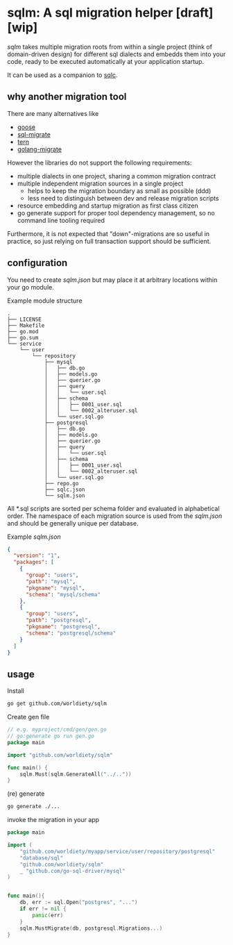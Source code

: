 # sqlm: A sql migration helper [draft] [wip]
*sqlm* takes multiple migration roots from within a single project (think of domain-driven design) for different
sql dialects and embedds them into your code, ready to be executed automatically at your application startup.

It can be used as a companion to [sqlc](https://github.com/kyleconroy/sqlc).

## why another migration tool

There are many alternatives like 
- [goose](https://github.com/pressly/goose)
- [sql-migrate](https://github.com/rubenv/sql-migrate)
- [tern](https://github.com/jackc/tern)
- [golang-migrate](https://github.com/golang-migrate/migrate)

However the libraries do not support the following requirements:
* multiple dialects in one project, sharing a common migration contract
* multiple independent migration sources in a single project
  * helps to keep the migration boundary as small as possible (ddd)
  * less need to distinguish between dev and release migration scripts
* resource embedding and startup migration as first class citizen
* go generate support for proper tool dependency management, so no command line
tooling required

Furthermore, it is not expected that "down"-migrations are so useful in practice, so
just relying on full transaction support should be sufficient.

## configuration
You need to create *sqlm.json* but may place it at arbitrary locations within your go module.

Example module structure
```
.
├── LICENSE
├── Makefile
├── go.mod
├── go.sum
└── service
    └── user
        └── repository
            ├── mysql
            │   ├── db.go
            │   ├── models.go
            │   ├── querier.go
            │   ├── query
            │   │   └── user.sql
            │   ├── schema
            │   │   ├── 0001_user.sql
            │   │   └── 0002_alteruser.sql
            │   └── user.sql.go
            ├── postgresql
            │   ├── db.go
            │   ├── models.go
            │   ├── querier.go
            │   ├── query
            │   │   └── user.sql
            │   ├── schema
            │   │   ├── 0001_user.sql
            │   │   └── 0002_alteruser.sql
            │   └── user.sql.go
            ├── repo.go
            ├── sqlc.json
            └── sqlm.json
```

All *.sql scripts are sorted per schema folder and evaluated in alphabetical order.
The namespace of each migration source is used from the *sqlm.json* and should be generally unique
per database.

Example *sqlm.json*

```json
{
  "version": "1",
  "packages": [
    {
      "group": "users",
      "path": "mysql",
      "pkgname": "mysql",
      "schema": "mysql/schema"
    },
    {
      "group": "users",
      "path": "postgresql",
      "pkgname": "postgresql",
      "schema": "postgresql/schema"
    }
  ]
}
```

## usage

Install
```bash
go get github.com/worldiety/sqlm
```

Create gen file
```go
// e.g. myproject/cmd/gen/gen.go
// go:generate go run gen.go
package main

import "github.com/worldiety/sqlm"

func main() {
    sqlm.Must(sqlm.GenerateAll("../..")) 
}
```

(re) generate
```bash
go generate ./...
```

invoke the migration in your app
```go
package main

import (
    "github.com/worldiety/myapp/service/user/repository/postgresql"
    "database/sql"
    "github.com/worldiety/sqlm"
    _ "github.com/go-sql-driver/mysql"
)


func main(){
    db, err := sql.Open("postgres", "...")
    if err != nil {
        panic(err)
    }
    sqlm.MustMigrate(db, postgresql.Migrations...)
}


```
